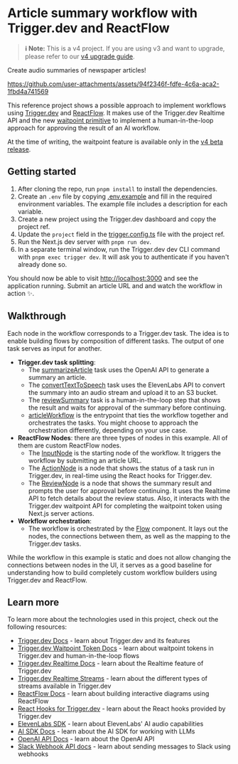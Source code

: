 # Article summary workflow with Trigger.dev and ReactFlow

> **ℹ️ Note:** This is a v4 project. If you are using v3 and want to upgrade, please refer to our [v4 upgrade guide](https://trigger.dev/docs/v4-upgrade-guide).

Create audio summaries of newspaper articles!

https://github.com/user-attachments/assets/94f2346f-fdfe-4c6a-aca2-1fbd4a741569

This reference project shows a possible approach to implement workflows using [Trigger.dev](https://trigger.dev/) and [ReactFlow](https://reactflow.dev/).
It makes use of the Trigger.dev Realtime API and the new [waitpoint primitive](https://trigger.dev/blog/v4-beta-launch#waitpoints) to implement a human-in-the-loop approach for approving the result of an AI workflow.

At the time of writing, the waitpoint feature is available only in the [v4 beta release](https://trigger.dev/blog/v4-beta-launch#waitpoints).

## Getting started

1. After cloning the repo, run `pnpm install` to install the dependencies.
2. Create an `.env` file by copying [.env.example](.env.example) and fill in the required environment variables. The example file includes a description for each variable.
3. Create a new project using the Trigger.dev dashboard and copy the project ref.
4. Update the `project` field in the [trigger.config.ts](trigger.config.ts) file with the project ref.
5. Run the Next.js dev server with `pnpm run dev`.
6. In a separate terminal window, run the Trigger.dev dev CLI command with `pnpm exec trigger dev`. It will ask you to authenticate if you haven't already done so.

You should now be able to visit [http://localhost:3000](http://localhost:3000) and see the application running. Submit an article URL and and watch the workflow in action ✨.

## Walkthrough

Each node in the workflow corresponds to a Trigger.dev task. The idea is to enable building flows by composition of different tasks. The output of one task serves as input for another.

- **Trigger.dev task splitting**:
  - The [summarizeArticle](./src/trigger/summarizeArticle.ts) task uses the OpenAI API to generate a summary an article.
  - The [convertTextToSpeech](./src/trigger/convertTextToSpeech.ts) task uses the ElevenLabs API to convert the summary into an audio stream and upload it to an S3 bucket.
  - The [reviewSummary](./src/trigger/reviewSummary.ts) task is a human-in-the-loop step that shows the result and waits for approval of the summary before continuing.
  - [articleWorkflow](./src/trigger/articleWorkflow.ts) is the entrypoint that ties the workflow together and orchestrates the tasks. You might choose to approach the orchestration differently, depending on your use case.
- **ReactFlow Nodes**: there are three types of nodes in this example. All of them are custom ReactFlow nodes.
  - The [InputNode](./src/components/InputNode.tsx) is the starting node of the workflow. It triggers the workflow by submitting an article URL.
  - The [ActionNode](./src/components/ActionNode.tsx) is a node that shows the status of a task run in Trigger.dev, in real-time using the React hooks for Trigger.dev.
  - The [ReviewNode](./src/components/ReviewNode.tsx) is a node that shows the summary result and prompts the user for approval before continuing. It uses the Realtime API to fetch details about the review status. Also, it interacts with the Trigger.dev waitpoint API for completing the waitpoint token using Next.js server actions.
- **Workflow orchestration**:
  - The workflow is orchestrated by the [Flow](./src/components/Flow.tsx) component. It lays out the nodes, the connections between them, as well as the mapping to the Trigger.dev tasks.

While the workflow in this example is static and does not allow changing the connections between nodes in the UI, it serves as a good baseline for understanding how to build completely custom workflow builders using Trigger.dev and ReactFlow.

## Learn more

To learn more about the technologies used in this project, check out the following resources:

- [Trigger.dev Docs](https://trigger.dev/docs) - learn about Trigger.dev and its features
- [Trigger.dev Waitpoint Token Docs](https://trigger.dev/docs/wait-for-token) - learn about waitpoint tokens in Trigger.dev and human-in-the-loop flows
- [Trigger.dev Realtime Docs](https://trigger.dev/docs/realtime) - learn about the Realtime feature of Trigger.dev
- [Trigger.dev Realtime Streams](https://trigger.dev/docs/realtime/streams) - learn about the different types of streams available in Trigger.dev
- [ReactFlow Docs](https://reactflow.dev/learn) - learn about building interactive diagrams using ReactFlow
- [React Hooks for Trigger.dev](https://trigger.dev/docs/frontend/react-hooks) - learn about the React hooks provided by Trigger.dev
- [ElevenLabs SDK](https://elevenlabs.io/docs/overview) - learn about ElevenLabs' AI audio capabilities
- [AI SDK Docs](https://sdk.vercel.ai/docs/introduction) - learn about the AI SDK for working with LLMs
- [OpenAI API Docs](https://openai.com/api/) - learn about the OpenAI API
- [Slack Webhook API docs](https://api.slack.com/messaging/webhooks) - learn about sending messages to Slack using webhooks
